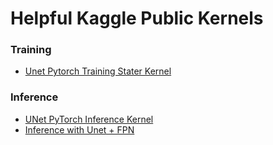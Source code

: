 # Helpful Kaggle Public Kernels

### Training
* [Unet Pytorch Training Stater Kernel](https://www.kaggle.com/rishabhiitbhu/unet-starter-kernel-pytorch-lb-0-88)

### Inference
* [UNet PyTorch Inference Kernel](https://www.kaggle.com/gontcharovd/unet-pytorch-inference-kernel-extended-0-89648/output)
* [Inference with Unet + FPN](https://www.kaggle.com/dukhovnik/segmentation-models-pytorch-fpn-unet-inference)
